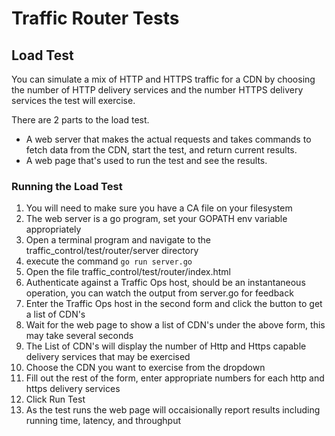 <!--
    Licensed to the Apache Software Foundation (ASF) under one
    or more contributor license agreements.  See the NOTICE file
    distributed with this work for additional information
    regarding copyright ownership.  The ASF licenses this file
    to you under the Apache License, Version 2.0 (the
    "License"); you may not use this file except in compliance
    with the License.  You may obtain a copy of the License at

      http://www.apache.org/licenses/LICENSE-2.0

    Unless required by applicable law or agreed to in writing,
    software distributed under the License is distributed on an
    "AS IS" BASIS, WITHOUT WARRANTIES OR CONDITIONS OF ANY
    KIND, either express or implied.  See the License for the
    specific language governing permissions and limitations
    under the License.
-->

# Traffic Router Tests

## Load Test

You can simulate a mix of HTTP and HTTPS traffic for a CDN by choosing
the number of HTTP delivery services and the number HTTPS delivery services the test will
exercise.

There are 2 parts to the load test.

* A web server that makes the actual requests and takes commands to
fetch data from the CDN, start the test, and return current results.
* A web page that's used to run the test and see the results.

### Running the Load Test

1. You will need to make sure you have a CA file on your filesystem
2. The web server is a go program, set your GOPATH env variable appropriately
3. Open a terminal program and navigate to the traffic_control/test/router/server directory
4. execute the command `go run server.go`
5. Open the file traffic_control/test/router/index.html
6. Authenticate against a Traffic Ops host, should be an instantaneous operation, you can watch the output from server.go for feedback
7. Enter the Traffic Ops host in the second form and click the button to get a list of CDN's
8. Wait for the web page to show a list of CDN's under the above form, this may take several seconds
9. The List of CDN's will display the number of Http and Https capable delivery services that may be exercised
10. Choose the CDN you want to exercise from the dropdown
11. Fill out the rest of the form, enter appropriate numbers for each http and https delivery services
12. Click Run Test
13. As the test runs the web page will occaisionally report results including running time, latency, and throughput